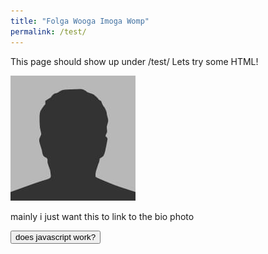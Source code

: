 ```yaml
---
title: "Folga Wooga Imoga Womp"
permalink: /test/
---
```


This page should show up under /test/
Lets try some HTML!

<img src='/assets/images/bio-photo.jpg'>

mainly i just want this to link to the bio photo

<button onclick="alert()">does javascript work?</button>

<script>
    console.log('this is primising');
</script>
